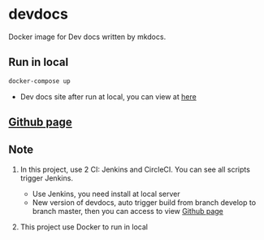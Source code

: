 # devdocs
Docker image for Dev docs written by mkdocs.

## Run in local
```bash
docker-compose up
```

- Dev docs site after run at local, you can view at [here](http://127.0.0.1:8000)

## [Github page](https://finbertmds.github.io/devdocs/) 

## Note
1. In this project, use 2 CI: Jenkins and CircleCI. You can see all scripts trigger Jenkins.

    - Use Jenkins, you need install at local server
    - New version of devdocs, auto trigger build from branch develop to branch master, then you can access to view [Github page](https://finbertmds.github.io/devdocs/) 
2. This project use Docker to run in local